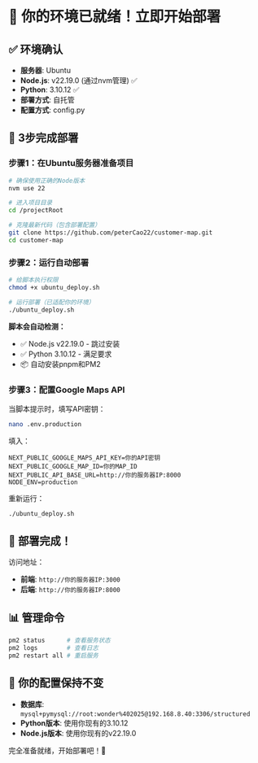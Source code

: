 # 🎯 你的环境已就绪！立即开始部署

## ✅ **环境确认**
- **服务器**: Ubuntu
- **Node.js**: v22.19.0 (通过nvm管理) ✅
- **Python**: 3.10.12 ✅ 
- **部署方式**: 自托管
- **配置方式**: config.py

## 🚀 **3步完成部署**

### 步骤1：在Ubuntu服务器准备项目
```bash
# 确保使用正确的Node版本
nvm use 22

# 进入项目目录
cd /projectRoot

# 克隆最新代码（包含部署配置）
git clone https://github.com/peterCao22/customer-map.git
cd customer-map
```

### 步骤2：运行自动部署
```bash
# 给脚本执行权限
chmod +x ubuntu_deploy.sh

# 运行部署（已适配你的环境）
./ubuntu_deploy.sh
```

**脚本会自动检测：**
- ✅ Node.js v22.19.0 - 跳过安装
- ✅ Python 3.10.12 - 满足要求
- 📦 自动安装pnpm和PM2

### 步骤3：配置Google Maps API
当脚本提示时，填写API密钥：
```bash
nano .env.production
```

填入：
```env
NEXT_PUBLIC_GOOGLE_MAPS_API_KEY=你的API密钥
NEXT_PUBLIC_GOOGLE_MAP_ID=你的MAP_ID
NEXT_PUBLIC_API_BASE_URL=http://你的服务器IP:8000
NODE_ENV=production
```

重新运行：
```bash
./ubuntu_deploy.sh
```

## 🎉 **部署完成！**

访问地址：
- **前端**: `http://你的服务器IP:3000`
- **后端**: `http://你的服务器IP:8000`

## 📊 **管理命令**
```bash
pm2 status      # 查看服务状态
pm2 logs        # 查看日志  
pm2 restart all # 重启服务
```

## 🔧 **你的配置保持不变**

- **数据库**: `mysql+pymysql://root:wonder%402025@192.168.8.40:3306/structured`
- **Python版本**: 使用你现有的3.10.12
- **Node.js版本**: 使用你现有的v22.19.0

完全准备就绪，开始部署吧！🚀
